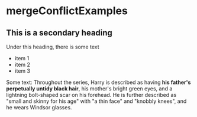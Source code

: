 # mergeConflictExamples

## This is a secondary heading
Under this heading, there is some text

- item 1
- item 2
- item 3

Some text: 
Throughout the series, Harry is described as having **his father's perpetually untidy black hair**, his mother's bright green eyes, and a lightning bolt-shaped scar on his forehead. He is further described as "small and skinny for his age" with "a thin face" and "knobbly knees", and he wears Windsor glasses.
